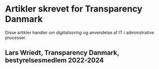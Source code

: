 # Artikler skrevet for Transparency Danmark

Disse artikler handler om *digitalisering* og anvendelse af IT i administrative processer.


## Lars Wriedt, Transparency Danmark, bestyrelsesmedlem 2022-2024
